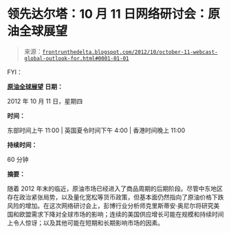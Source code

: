 <!--yml

分类：未分类

日期: 2024 年 05 月 12 日 23:27:17

-->

# 领先达尔塔：10 月 11 日网络研讨会：原油全球展望

> 来源：[`frontrunthedelta.blogspot.com/2012/10/october-11-webcast-global-outlook-for.html#0001-01-01`](https://frontrunthedelta.blogspot.com/2012/10/october-11-webcast-global-outlook-for.html#0001-01-01)

FYI：

[**原油全球展望**](http://bit.ly/QmW0Sb) **日期：**

2012 年 10 月 11 日，星期四

**时间：**

东部时间上午 11:00 | 英国夏令时间下午 4:00 | 香港时间晚上 11:00

**持续时间：**

60 分钟

**摘要：**

随着 2012 年末的临近，原油市场已经进入了商品周期的后期阶段。尽管中东地区存在政治紧张局势，以及量化宽松等货币政策，但基本面仍然指向了原油价格下跌风险的增加。在这次网络研讨会上，彭博行业分析师克里斯蒂安·奥尼尔将研究美国和欧盟需求下降对全球市场的影响；连续的美国供应增长可能在规模和持续时间上令人惊讶；以及其他可能在短期和长期影响市场的因素。
